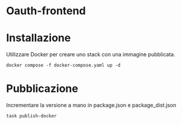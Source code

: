 # Oauth-frontend

# Installazione
Utilizzare Docker per creare uno stack con una immagine pubblicata.

```
docker compose -f docker-compose.yaml up -d
```

# Pubblicazione
Incrementare la versione a mano in package.json e package_dist.json

```
task publish-docker
```